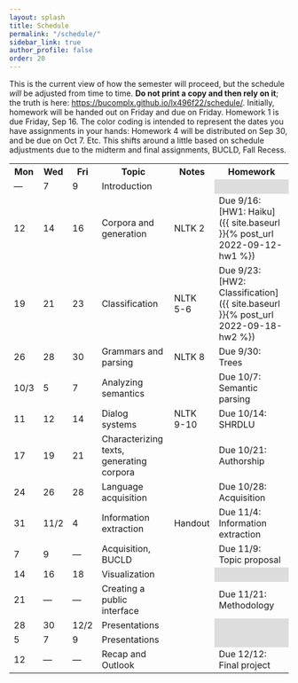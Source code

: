 ```yaml
---
layout: splash
title: Schedule
permalink: "/schedule/"
sidebar_link: true
author_profile: false
order: 20
---
```


This is the current view of how the semester will proceed, but the schedule *will* be adjusted from time to time.
**Do not print a copy and then rely on it**; the truth is here:
<https://bucomplx.github.io/lx496f22/schedule/>.
Initially, homework will be handed out on Friday and due on Friday.
Homework 1 is due Friday, Sep 16.
The color coding is intended to represent the dates you have
assignments in your hands: Homework 4 will be distributed on Sep 30,
and be due on Oct 7.  Etc.
This shifts around a little based on schedule adjustments due
to the midterm and final assignments, BUCLD, Fall Recess.

<table>
<tr>
<th>Mon</th>
<th>Wed</th>
<th>Fri</th>
<th>Topic</th>
<th>Notes</th>
<th>Homework</th>
</tr>
<tr>
<td colspan="1" class="schednote">&mdash;</td>
<td colspan="1" >7</td>
<td colspan="1" class="schedodd">9</td>
<td>Introduction</td>
<td rowspan="1" markdown="1">

</td>
<td style="background-color: #ddd"></td></tr>
<tr>
<td colspan="1" class="schedodd">12</td>
<td colspan="1" class="schedodd">14</td>
<td colspan="1" class="schedeven">16</td>
<td>Corpora and generation</td>
<td rowspan="1" markdown="1">
NLTK 2
</td>
<td rowspan="1" markdown="1" class="schedodd">
Due 9/16:
[HW1: Haiku]({{ site.baseurl }}{% post_url 2022-09-12-hw1 %})
</td>
</tr>
<tr>
<td colspan="1" class="schedeven">19</td>
<td colspan="1" class="schedeven">21</td>
<td colspan="1" class="schedodd">23</td>
<td>Classification</td>
<td rowspan="1" markdown="1">
NLTK 5-6
</td>
<td rowspan="1" markdown="1" class="schedeven">
Due 9/23:
[HW2: Classification]({{ site.baseurl }}{% post_url 2022-09-18-hw2 %})
</td>
</tr>
<tr>
<td colspan="1" class="schedodd">26</td>
<td colspan="1" class="schedodd">28</td>
<td colspan="1" class="schedeven">30</td>
<td>Grammars and parsing</td>
<td rowspan="1" markdown="1">
NLTK 8
</td>
<td rowspan="1" markdown="1" class="schedodd">
Due 9/30:
Trees
</td>
</tr>
<tr>
<td colspan="1" class="schedeven">10/3</td>
<td colspan="1" class="schedeven">5</td>
<td colspan="1" class="schedodd">7</td>
<td>Analyzing semantics</td>
<td rowspan="1" markdown="1">

</td>
<td rowspan="1" markdown="1" class="schedeven">
Due 10/7:
Semantic parsing
</td>
</tr>
<tr>
<td colspan="1" class="schedrevnote">11</td>
<td colspan="1" class="schedodd">12</td>
<td colspan="1" class="schedeven">14</td>
<td>Dialog systems</td>
<td rowspan="1" markdown="1">
NLTK 9-10
</td>
<td rowspan="1" markdown="1" class="schedodd">
Due 10/14:
SHRDLU
</td>
</tr>
<tr>
<td colspan="1" class="schedeven">17</td>
<td colspan="1" class="schedeven">19</td>
<td colspan="1" class="schedodd">21</td>
<td>
Characterizing texts, generating corpora
</td>
<td rowspan="1" markdown="1">

</td>
<td rowspan="1" markdown="1" class="schedeven">
Due 10/21:
Authorship
</td>
</tr>
<tr>
<td colspan="1" class="schedodd">24</td>
<td colspan="1" class="schedodd">26</td>
<td colspan="1" class="schedeven">28</td>
<td>
Language acquisition
</td>
<td rowspan="1" markdown="1">

</td>
<td rowspan="1" markdown="1" class="schedodd">
Due 10/28:
Acquisition
</td>
</tr>
<tr>
<td colspan="1" class="schedeven">31</td>
<td colspan="1" class="schedeven">11/2</td>
<td colspan="1">4</td>
<td>
Information extraction
</td>
<td rowspan="1" markdown="1">
Handout
</td>
<td rowspan="1" markdown="1" class="schedeven">
Due 11/4:
Information extraction
</td>
</tr>
<tr>
<td colspan="1">7</td>
<td colspan="1">9</td>
<td colspan="1" class="schednote">&mdash;</td>
<td>Acquisition, BUCLD</td>
<td rowspan="1" markdown="1">

</td>
<td rowspan="1" markdown="1" class="schednote">
Due 11/9:
Topic proposal
</td>
</tr>
<tr>
<td colspan="1">14</td>
<td colspan="1">16</td>
<td colspan="1">18</td>
<td>Visualization</td>
<td rowspan="1" markdown="1">

</td>
<td style="background-color: #ddd"></td>
</tr>
<tr>
<td colspan="1">21</td>
<td colspan="1" class="schednote">&mdash;</td>
<td colspan="1" class="schednote">&mdash;</td>
<td>Creating a public interface</td>
<td rowspan="1" markdown="1">

</td>
<td rowspan="1" markdown="1" class="schednote">
Due 11/21:
Methodology
</td>

</tr>
<tr>
<td colspan="1">28</td>
<td colspan="1">30</td>
<td colspan="1">12/2</td>
<td>Presentations</td>
<td rowspan="1" markdown="1">

</td>
<td style="background-color: #ddd"></td>
</tr>
<tr>
<td colspan="1">5</td>
<td colspan="1">7</td>
<td colspan="1">9</td>
<td>Presentations</td>
<td rowspan="1" markdown="1">

</td>
<td style="background-color: #ddd"></td>
</tr>
<tr>
<td>12</td>
<td colspan="1" class="schednote">&mdash;</td>
<td colspan="1" class="schednote">&mdash;</td>
<td>Recap and Outlook</td>
<td rowspan="1" markdown="1">

</td>
<td rowspan="1" markdown="1" class="schednote">
Due 12/12:
Final project
</td>
</tr>
</table>
